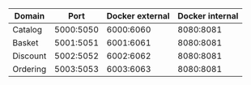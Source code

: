 | Domain   | Port      | Docker external | Docker internal |
|----------|-----------|-----------------|-----------|
| Catalog  | 5000:5050 | 6000:6060       | 8080:8081 |
| Basket   | 5001:5051 | 6001:6061       | 8080:8081 |
| Discount | 5002:5052 | 6002:6062       | 8080:8081 |
| Ordering | 5003:5053 | 6003:6063       | 8080:8081 |